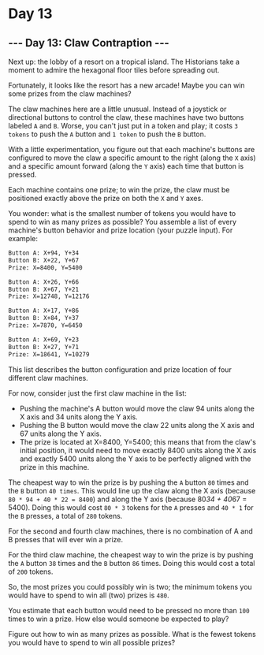 # Day 13

## --- Day 13: Claw Contraption ---

Next up: the lobby of a resort on a tropical island. The Historians take a moment to admire the hexagonal floor tiles before spreading out.

Fortunately, it looks like the resort has a new arcade! Maybe you can win some prizes from the claw machines?

The claw machines here are a little unusual. Instead of a joystick or directional buttons to control the claw, these machines have two buttons labeled `A` and `B`. Worse, you can't just put in a token and play; it costs `3 tokens` to push the `A` button and `1 token` to push the `B` button.

With a little experimentation, you figure out that each machine's buttons are configured to move the claw a specific amount to the right (along the `X` axis) and a specific amount forward (along the `Y` axis) each time that button is pressed.

Each machine contains one prize; to win the prize, the claw must be positioned exactly above the prize on both the `X` and `Y` axes.

You wonder: what is the smallest number of tokens you would have to spend to win as many prizes as possible? You assemble a list of every machine's button behavior and prize location (your puzzle input). For example:

```txt
Button A: X+94, Y+34
Button B: X+22, Y+67
Prize: X=8400, Y=5400

Button A: X+26, Y+66
Button B: X+67, Y+21
Prize: X=12748, Y=12176

Button A: X+17, Y+86
Button B: X+84, Y+37
Prize: X=7870, Y=6450

Button A: X+69, Y+23
Button B: X+27, Y+71
Prize: X=18641, Y=10279
```

This list describes the button configuration and prize location of four different claw machines.

For now, consider just the first claw machine in the list:

- Pushing the machine's A button would move the claw 94 units along the X axis and 34 units along the Y axis.
- Pushing the B button would move the claw 22 units along the X axis and 67 units along the Y axis.
- The prize is located at X=8400, Y=5400; this means that from the claw's initial position, it would need to move exactly 8400 units along the X axis and exactly 5400 units along the Y axis to be perfectly aligned with the prize in this machine.

The cheapest way to win the prize is by pushing the `A` button `80` times and the `B` button `40 times`. This would line up the claw along the X axis (because `80 * 94 + 40 * 22 = 8400`) and along the Y axis (because 80*34 + 40*67 = 5400). Doing this would cost `80 * 3` tokens for the `A` presses and `40 * 1` for the `B` presses, a total of `280` tokens.

For the second and fourth claw machines, there is no combination of A and B presses that will ever win a prize.

For the third claw machine, the cheapest way to win the prize is by pushing the `A` button `38` times and the `B` button `86` times. Doing this would cost a total of `200` tokens.

So, the most prizes you could possibly win is two; the minimum tokens you would have to spend to win all (two) prizes is `480`.

You estimate that each button would need to be pressed no more than `100` times to win a prize. How else would someone be expected to play?

Figure out how to win as many prizes as possible. What is the fewest tokens you would have to spend to win all possible prizes?
